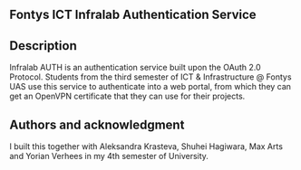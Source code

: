 
## Fontys ICT Infralab Authentication Service

## Description
Infralab AUTH is an authentication service built upon the OAuth 2.0 Protocol. Students from the third semester of ICT & Infrastructure @ Fontys UAS use this service to authenticate into a web portal, from which they can get an OpenVPN certificate that they can use for their projects.

## Authors and acknowledgment
I built this together with Aleksandra Krasteva, Shuhei Hagiwara, Max Arts and Yorian Verhees in my 4th semester of University.
